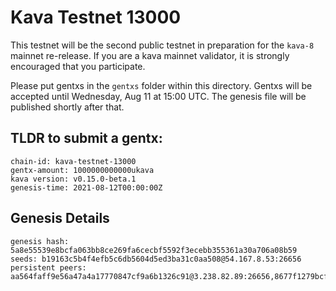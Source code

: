 # Kava Testnet 13000

This testnet will be the second public testnet in preparation for the `kava-8` mainnet re-release. If you are a kava mainnet validator, it is strongly encouraged that you participate.

Please put gentxs in the `gentxs` folder within this directory. Gentxs will be accepted until Wednesday, Aug 11 at 15:00 UTC. The genesis file will be published shortly after that. 

## TLDR to submit a gentx:

```
chain-id: kava-testnet-13000
gentx-amount: 1000000000000ukava
kava version: v0.15.0-beta.1
genesis-time: 2021-08-12T00:00:00Z
```

## Genesis Details

```
genesis hash: 5a8e55539e8bcfa063bb8ce269fa6cecbf5592f3ecebb355361a30a706a08b59
seeds: b19163c5b4f4efb5c6db5604d5ed3ba31c0aa508@54.167.8.53:26656
persistent peers: aa564faff9e56a47a4a17770847cf9a6b1326c91@3.238.82.89:26656,8677f1279bcfd3639c1d28702246ca380d18044b@100.24.41.19:26656,db23b8d1754b9974ae6a276f9f21c42fe375278f@3.90.8.52:26656,bb557f9582389755d7d8e16c4f58cf4f635af7d1@18.134.240.55:26656,710eb9c4c53b747df86f93265682ae422d57885a@43.224.33.213:26656,1c809eab802ff66a9847f50b866510484fd39cf8@54.39.186.65:26656,6450e18dbc91e65a7825b25062bc2904f646c12f@135.181.73.109:20656
```
